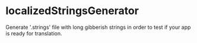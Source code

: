 # localizedStringsGenerator
Generate '.strings' file with long gibberish strings in order to test if your app is ready for translation.
